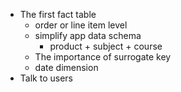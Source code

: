 - The first fact table
    - order or line item level
    - simplify app data schema
        - product + subject + course
    - The importance of surrogate key
    - date dimension
- Talk to users
